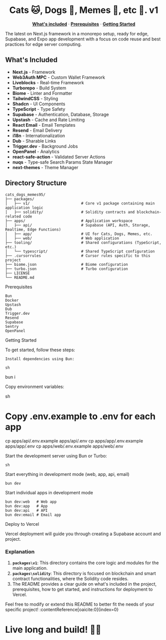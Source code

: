 <h1 align="center"><b>Cats 🐱, Dogs 🐶, Memes 🐸, etc 🤖. v1</b></h1>

<p align="center">
    <a href="#whats-included"><strong>What's included</strong></a> ·
    <a href="#prerequisites"><strong>Prerequisites</strong></a> ·
    <a href="#getting-started"><strong>Getting Started</strong></a>
</p>

The latest on Next.js framework in a monorepo setup, ready for edge, Supabase, and Expo app development with a focus on code reuse and best practices for edge server computing.

## What's Included

- **Next.js** - Framework
- **Web3Auth MPC** - Custom Wallet Framework
- **Liveblocks** - Real-time Framework
- **Turborepo** - Build System
- **Biome** - Linter and Formatter
- **TailwindCSS** - Styling
- **Shadcn** - UI Components
- **TypeScript** - Type Safety
- **Supabase** - Authentication, Database, Storage
- **Upstash** - Cache and Rate Limiting
- **React Email** - Email Templates
- **Resend** - Email Delivery
- **i18n** - Internationalization
- **Dub** - Sharable Links
- **Trigger.dev** - Background Jobs
- **OpenPanel** - Analytics
- **react-safe-action** - Validated Server Actions
- **nuqs** - Type-safe Search Params State Manager
- **next-themes** - Theme Manager

## Directory Structure

```plaintext
cats_dogs_memes95/
├── packages/
│   ├── v1/                       # Core v1 package containing main application logic
│   ├── solidity/                 # Solidity contracts and blockchain-related code
├── apps/                         # Application workspace
│   ├── api/                      # Supabase (API, Auth, Storage, Realtime, Edge Functions)
│   ├── app/                      # UI for Cats, Dogs, Memes, etc.
│   ├── web/                      # Web application
├── tooling/                      # Shared configurations (TypeScript, etc.)
│   └── typescript/               # Shared TypeScript configuration
├── .cursorrules                  # Cursor rules specific to this project
├── biome.json                    # Biome configuration
├── turbo.json                    # Turbo configuration
├── LICENSE
└── README.md
```
Prerequisites

    Bun
    Docker
    Upstash
    Dub
    Trigger.dev
    Resend
    Supabase
    Sentry
    OpenPanel

Getting Started

To get started, follow these steps:

    Install dependencies using Bun:

    sh

bun i

Copy environment variables:

sh

# Copy .env.example to .env for each app
cp apps/api/.env.example apps/api/.env
cp apps/app/.env.example apps/app/.env
cp apps/web/.env.example apps/web/.env

Start the development server using Bun or Turbo:

    sh

Start everything in development mode (web, app, api, email)
    
    bun dev

Start individual apps in development mode
    
    bun dev:web   # Web app
    bun dev:app   # App
    bun dev:api   # API
    bun dev:email # Email app

Deploy to Vercel

Vercel deployment will guide you through creating a Supabase account and project.

### Explanation

1. **`packages\v1`**: This directory contains the core logic and modules for the main application.
2. **`packages\solidity`**: This directory is focused on blockchain and smart contract functionalities, where the Solidity code resides.
3. The README provides a clear guide on what's included in the project, prerequisites, how to get started, and instructions for deployment to Vercel.

Feel free to modify or extend this README to better fit the needs of your specific project! &#8203;:contentReference[oaicite:0]{index=0}&#8203;

# Live long and build! 🖖🏼
